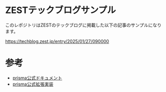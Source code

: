 # ZESTテックブログサンプル

このレポジトリはZESTのテックブログに掲載した以下の記事のサンプルになります。

https://techblog.zest.jp/entry/2025/01/27/090000

# 参考

* [prisma公式ドキュメント](https://www.prisma.io/docs/orm/prisma-client/setup-and-configuration/read-replicas)
* [prisma公式拡張実装](https://github.com/prisma/extension-read-replicas)

